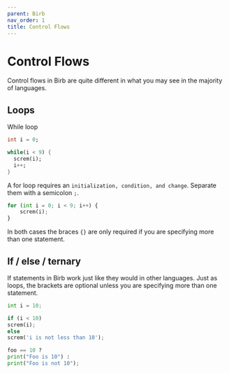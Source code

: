 ```yaml
---
parent: Birb
nav_order: 1
title: Control Flows
---
```


# Control Flows

Control flows in Birb are quite different in what you may see in the majority of languages.

## Loops

While loop
```dart
int i = 0;

while(i < 9) {
  screm(i);
  i++;
}
```

A for loop requires an `initialization, condition, and change`. Separate them with a semicolon `;`.

```python
for (int i = 0; i < 9; i++) {
    screm(i);
}
```

In both cases the braces `{}` are only required if you are specifying more than one statement.

## If / else / ternary

If statements in Birb work just like they would in other languages. Just as loops, the brackets are optional unless you are specifying more than one statement.

```python
int i = 10;

if (i < 10)
screm(i);
else 
screm('i is not less than 10');

foo == 10 ? 
print("Foo is 10") :
print("Foo is not 10");

```

